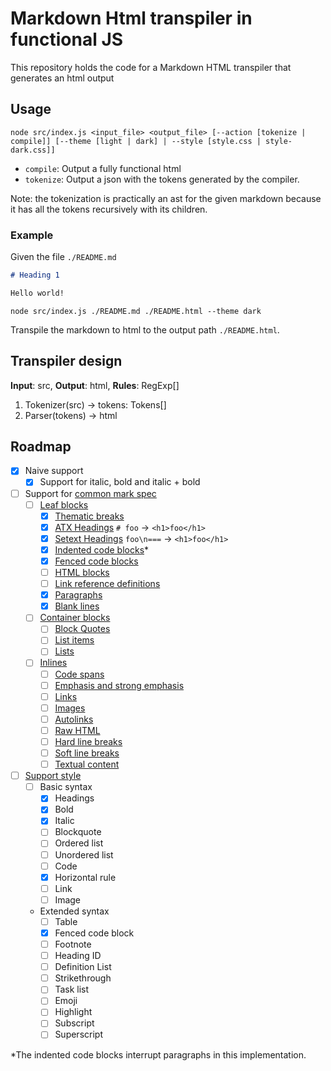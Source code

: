 # Markdown Html transpiler in functional JS

This repository holds the code for a Markdown HTML transpiler that generates an html output

## Usage

`node src/index.js <input_file> <output_file> [--action [tokenize | compile]] [--theme [light | dark] | --style [style.css | style-dark.css]]`

- `compile`: Output a fully functional html
- `tokenize`: Output a json with the tokens generated by the compiler.

Note: the tokenization is practically an ast for the given markdown because it has all the tokens recursively with its children.

### Example

Given the file `./README.md`

``` markdown
# Heading 1

Hello world!
```

`node src/index.js ./README.md ./README.html --theme dark`

Transpile the markdown to html to the output path `./README.html`.

## Transpiler design

**Input**: src, **Output**: html, **Rules**: RegExp[]

1. Tokenizer(src) -> tokens: Tokens[]
2. Parser(tokens) -> html

## Roadmap
- [x] Naive support
  - [x] Support for italic, bold and italic + bold
- [ ] Support for [common mark spec](https://spec.commonmark.org/0.31.2)
  - [ ] [Leaf blocks](https://spec.commonmark.org/0.31.2/#leaf-blocks)
    - [x] [Thematic breaks](https://spec.commonmark.org/0.31.2/#thematic-breaks)
    - [x] [ATX Headings](https://spec.commonmark.org/0.31.2/#atx-headings) `# foo` &rarr; `<h1>foo</h1>`
    - [x] [Setext Headings](https://spec.commonmark.org/0.31.2/#setext-heading) `foo\n===` &rarr; `<h1>foo</h1>`
    - [x] [Indented code blocks](https://spec.commonmark.org/0.31.2/#indented-code-blocks)*
    - [x] [Fenced code blocks](https://spec.commonmark.org/0.31.2/#fenced-code-blocks)
    - [ ] [HTML blocks](https://spec.commonmark.org/0.31.2/#html-blocks)
    - [ ] [Link reference definitions](https://spec.commonmark.org/0.31.2/#link-reference-definitions)
    - [x] [Paragraphs](https://spec.commonmark.org/0.31.2/#paragraphs)
    - [x] [Blank lines](https://spec.commonmark.org/0.31.2/#blank-lines)
  - [ ] [Container blocks](https://spec.commonmark.org/0.31.2/#container-blocks)
    - [ ] [Block Quotes](https://spec.commonmark.org/0.31.2/#block-quotes)
    - [ ] [List items](https://spec.commonmark.org/0.31.2/#list-items)
    - [ ] [Lists](https://spec.commonmark.org/0.31.2/#lists)
  - [ ] [Inlines](https://spec.commonmark.org/0.31.2/#inlines)
    - [ ] [Code spans](https://spec.commonmark.org/0.31.2/#code-spans)
    - [ ] [Emphasis and strong emphasis](https://spec.commonmark.org/0.31.2/#emphasis-and-strong-emphasis)
    - [ ] [Links](https://spec.commonmark.org/0.31.2/#links)
    - [ ] [Images](https://spec.commonmark.org/0.31.2/#images)
    - [ ] [Autolinks](https://spec.commonmark.org/0.31.2/#autolinks)
    - [ ] [Raw HTML](https://spec.commonmark.org/0.31.2/#raw-html)
    - [ ] [Hard line breaks](https://spec.commonmark.org/0.31.2/#hard-line-breaks)
    - [ ] [Soft line breaks](https://spec.commonmark.org/0.31.2/#soft-line-breaks)
    - [ ] [Textual content](https://spec.commonmark.org/0.31.2/#textual-content)

- [ ] [Support style](https://www.markdownguide.org/cheat-sheet/)
  - [ ] Basic syntax
    - [x] Headings
    - [x] Bold
    - [x] Italic
    - [ ] Blockquote
    - [ ] Ordered list
    - [ ] Unordered list
    - [ ] Code
    - [x] Horizontal rule
    - [ ] Link
    - [ ] Image
  - Extended syntax
    - [ ] Table
    - [x] Fenced code block
    - [ ] Footnote
    - [ ] Heading ID
    - [ ] Definition List
    - [ ] Strikethrough
    - [ ] Task list
    - [ ] Emoji
    - [ ] Highlight
    - [ ] Subscript
    - [ ] Superscript

*The indented code blocks interrupt paragraphs in this implementation.
